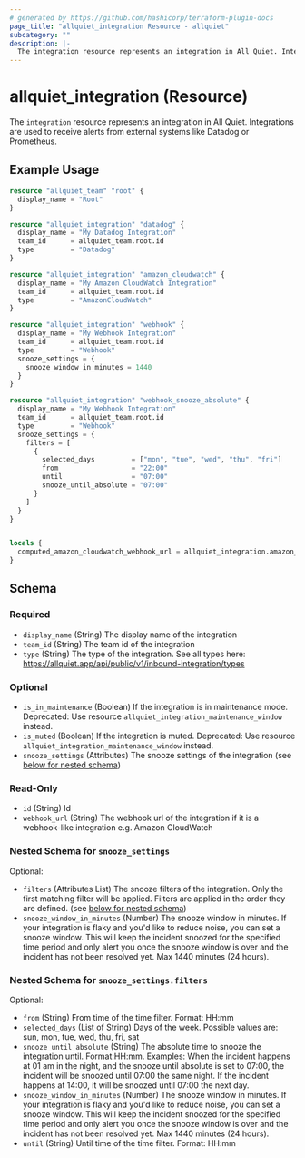 ```yaml
---
# generated by https://github.com/hashicorp/terraform-plugin-docs
page_title: "allquiet_integration Resource - allquiet"
subcategory: ""
description: |-
  The integration resource represents an integration in All Quiet. Integrations are used to receive alerts from external systems like Datadog or Prometheus.
---
```


# allquiet_integration (Resource)

The `integration` resource represents an integration in All Quiet. Integrations are used to receive alerts from external systems like Datadog or Prometheus.

## Example Usage

```terraform
resource "allquiet_team" "root" {
  display_name = "Root"
}

resource "allquiet_integration" "datadog" {
  display_name = "My Datadog Integration"
  team_id      = allquiet_team.root.id
  type         = "Datadog"
}

resource "allquiet_integration" "amazon_cloudwatch" {
  display_name = "My Amazon CloudWatch Integration"
  team_id      = allquiet_team.root.id
  type         = "AmazonCloudWatch"
}

resource "allquiet_integration" "webhook" {
  display_name = "My Webhook Integration"
  team_id      = allquiet_team.root.id
  type         = "Webhook"
  snooze_settings = {
    snooze_window_in_minutes = 1440
  }
}

resource "allquiet_integration" "webhook_snooze_absolute" {
  display_name = "My Webhook Integration"
  team_id      = allquiet_team.root.id
  type         = "Webhook"
  snooze_settings = {
    filters = [
      {
        selected_days         = ["mon", "tue", "wed", "thu", "fri"]
        from                  = "22:00"
        until                 = "07:00"
        snooze_until_absolute = "07:00"
      }
    ]
  }
}


locals {
  computed_amazon_cloudwatch_webhook_url = allquiet_integration.amazon_cloudwatch.webhook_url
}
```

<!-- schema generated by tfplugindocs -->
## Schema

### Required

- `display_name` (String) The display name of the integration
- `team_id` (String) The team id of the integration
- `type` (String) The type of the integration. See all types here: https://allquiet.app/api/public/v1/inbound-integration/types

### Optional

- `is_in_maintenance` (Boolean) If the integration is in maintenance mode. Deprecated: Use resource `allquiet_integration_maintenance_window` instead.
- `is_muted` (Boolean) If the integration is muted. Deprecated: Use resource `allquiet_integration_maintenance_window` instead.
- `snooze_settings` (Attributes) The snooze settings of the integration (see [below for nested schema](#nestedatt--snooze_settings))

### Read-Only

- `id` (String) Id
- `webhook_url` (String) The webhook url of the integration if it is a webhook-like integration e.g. Amazon CloudWatch

<a id="nestedatt--snooze_settings"></a>
### Nested Schema for `snooze_settings`

Optional:

- `filters` (Attributes List) The snooze filters of the integration. Only the first matching filter will be applied. Filters are applied in the order they are defined. (see [below for nested schema](#nestedatt--snooze_settings--filters))
- `snooze_window_in_minutes` (Number) The snooze window in minutes. If your integration is flaky and you'd like to reduce noise, you can set a snooze window. This will keep the incident snoozed for the specified time period and only alert you once the snooze window is over and the incident has not been resolved yet. Max 1440 minutes (24 hours).

<a id="nestedatt--snooze_settings--filters"></a>
### Nested Schema for `snooze_settings.filters`

Optional:

- `from` (String) From time of the time filter. Format: HH:mm
- `selected_days` (List of String) Days of the week. Possible values are: sun, mon, tue, wed, thu, fri, sat
- `snooze_until_absolute` (String) The absolute time to snooze the integration until. Format:HH:mm. Examples: When the incident happens at 01 am in the night, and the snooze until absolute is set to 07:00, the incident will be snoozed until 07:00 the same night. If the incident happens at 14:00, it will be snoozed until 07:00 the next day.
- `snooze_window_in_minutes` (Number) The snooze window in minutes. If your integration is flaky and you'd like to reduce noise, you can set a snooze window. This will keep the incident snoozed for the specified time period and only alert you once the snooze window is over and the incident has not been resolved yet. Max 1440 minutes (24 hours).
- `until` (String) Until time of the time filter. Format: HH:mm
